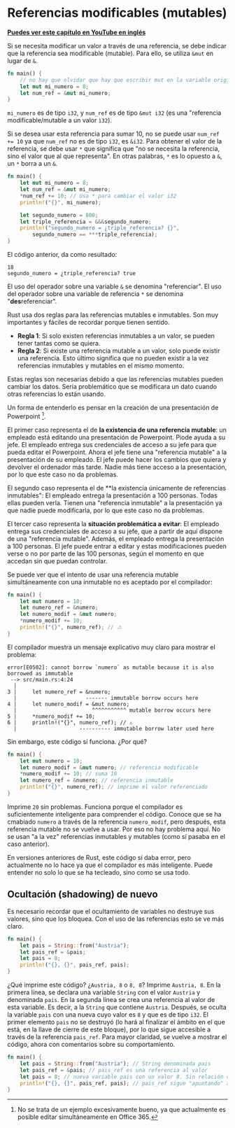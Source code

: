 # Referencias modificables (mutables)
**[Puedes ver este capítulo en YouTube en inglés](https://youtu.be/G48z6Rv76vc)**

Si se necesita modificar un valor a través de una referencia, se debe indicar que la referencia sea modificable (mutable). Para ello, se utiliza `&mut` en lugar de `&`.

```rust
fn main() {
    // no hay que olvidar que hay que escribir mut en la variable original
    let mut mi_numero = 8;
    let num_ref = &mut mi_numero;
}
```
`mi_numero` es de tipo `i32`, y `num_ref` es de tipo `&mut i32` (es una "referencia modificable/mutable a un valor `ì32`).

Si se desea usar esta referencia para sumar 10, no se puede usar `num_ref += 10` ya que `num_ref` no es de tipo `i32`, es `&i32`. Para obtener el valor de la referencia, se debe usar `*` que significa que "no se necesita la referencia, sino el valor que al que representa". En otras palabras, `*` es lo opuesto a `&`, un `*` borra a un `&`.

```rust
fn main() {
    let mut mi_numero = 8;
    let num_ref = &mut mi_numero;
    *num_ref += 10; // Usa * para cambiar el valor i32
    println!("{}", mi_numero);

    let segundo_numero = 800;
    let triple_referencia = &&&segundo_numero;
    println!("segundo_numero = ¿triple_referencia? {}",
        segundo_numero == ***triple_referencia);
}
```

El código anterior, da como resultado:

```text
18
segundo_numero = ¿triple_referencia? true
```

El uso del operador sobre una variable `&` se denomina "referenciar". El uso del operador sobre una variable de referencia `*` se denomina "**des**referenciar".

Rust usa dos reglas para las referencias mutables e inmutables. Son muy importantes y fáciles de recordar porque tienen sentido.

- **Regla 1**: Si solo existen referencias inmutables a un valor, se pueden tener tantas como se quiera.
- **Regla 2**: Si existe una referencia mutable a un valor, solo puede existir una referencia. Esto último significa que no pueden existir a la vez referencias inmutables y mutables en el mismo momento.

Estas reglas son necesarias debido a que las referencias mutables pueden cambiar los datos. Sería problemático que se modificara un dato cuando otras referencias lo están usando.

Un forma de entenderlo es pensar en la creación de una presentación de Powerpoint [^1].

[^1]: No se trata de un ejemplo excesivamente bueno, ya que actualmente es posible editar simultáneamente en Office 365.

El primer caso representa el de **la existencia de una referencia mutable**: un empleado está editando una presentación de Powerpoint. Piode ayuda a su jefe. El empleado entrega sus credenciales de acceso a su jefe para que pueda editar el Powerpoint. Ahora el jefe tiene una "referencia mutable" a la presentación de su empleado. El jefe puede hacer los cambios que quiera y devolver el ordenador más tarde. Nadie más tiene acceso a la presentación, por lo que este caso no da problemas.


El segundo caso representa el de **la existencia únicamente de referencias inmutables": El empleado entrega la presentación a 100 personas. Todas ellas pueden verla. Tienen una "referencia inmutable" a la presentación ya que nadie puede modificarla, por lo que este caso no da problemas.

El tercer caso representa la **situación problemática a evitar**: El empleado entrega sus credenciales de acceso a su jefe, que a partir de aquí dispone de una "referencia mutable". Además, el empleado entrega la presentación a 100 personas. El jefe puede entrar a editar y estas modificaciones pueden verse o no por parte de las 100 personas, según el momento en que accedan sin que puedan controlar.

Se puede ver que el intento de usar una referencia mutable simultáneamente con una inmutable no es aceptado por el compilador:

```rust
fn main() {
    let mut numero = 10;
    let numero_ref = &numero;
    let numero_modif = &mut numero;
    *numero_modif += 10;
    println!("{}", numero_ref); // ⚠️
}
```

El compilador muestra un mensaje explicativo muy claro para mostrar el problema:

```text
error[E0502]: cannot borrow `numero` as mutable because it is also borrowed as immutable
 --> src/main.rs:4:24
  |
3 |     let numero_ref = &numero;
  |                      ------- immutable borrow occurs here
4 |     let numero_modif = &mut numero;
  |                        ^^^^^^^^^^^ mutable borrow occurs here
5 |     *numero_modif += 10;
6 |     println!("{}", numero_ref); // ⚠️
  |                    ---------- immutable borrow later used here
```

Sin embargo, este código sí funciona. ¿Por qué?

```rust
fn main() {
    let mut numero = 10;
    let numero_modif = &mut numero; // referencia modificable
    *numero_modif += 10; // suma 10
    let numero_ref = &numero; // referencia inmutable
    println!("{}", numero_ref); // imprime el valor referenciado
}
```

Imprime `20` sin problemas. Funciona porque el compilador es suficientemente inteligente para comprender el código. Conoce que se ha cmabiado `numero` a través de la referencia `numero_modif`, pero después, esta referencia mutable no se vuelve a usar. Por eso no hay problema aquí. No se usan "a la vez" referencias inmutables y mutables (como sí pasaba en el caso anterior).

En versiones anteriores de Rust, este código sí daba error, pero actualmente no lo hace ya que el compilador es más inteligente. Puede entender no solo lo que se ha tecleado, sino como se usa todo.

## Ocultación (shadowing) de nuevo

Es necesario recordar que el ocultamiento de variables no destruye sus valores, sino que los bloquea. Con el uso de las referencias esto se ve más claro.

```rust
fn main() {
    let pais = String::from("Austria");
    let pais_ref = &pais;
    let pais = 8;
    println!("{}, {}", pais_ref, pais);
}
```

¿Qué imprime este código? ¿`Austria, 8` o `8, 8`? Imprime `Austria, 8`. En la primera línea, se declara una variable `String` con el valor `Austria` y denominada `pais`. En la segunda línea se crea una referencia al valor de esta variable. Es decir, a la `String` que contiene `Austria`. Después, se oculta la variable `pais` con una nueva cuyo valor es `8` y que es de tipo `i32`. El primer elemento `pais` no se destruyó (lo hará al finalizar el ámbito en el que está, en la llave de cierre de este bloque), por lo que sigue accesible a través de la referencia `pais_ref`. Para mayor claridad, se vuelve a mostrar el código, ahora con comentarios sobre su comportamiento.

```rust
fn main() {
    let pais = String::from("Austria"); // String denominada pais
    let pais_ref = &pais; // pais_ref es una referencia al valor
    let pais = 8; // nueva variable pais con un valor 8. Sin relación con la anterior, ni con pais_ref
    println!("{}, {}", pais_ref, pais); // pais_ref sigue "apuntando" al dato Austria
}
```
